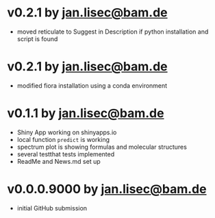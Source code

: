 # v0.2.1 by jan.lisec@bam.de

* moved reticulate to Suggest in Description if python installation and script is found

# v0.2.1 by jan.lisec@bam.de

* modified fiora installation using a conda environment

# v0.1.1 by jan.lisec@bam.de

* Shiny App working on shinyapps.io
* local function `predict` is working
* spectrum plot is showing formulas and molecular structures
* several testthat tests implemented
* ReadMe and News.md set up

# v0.0.0.9000 by jan.lisec@bam.de

* initial GitHub submission

